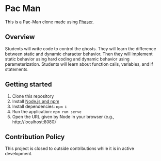 # Pac Man

This is a Pac-Man clone made using [Phaser](https://phaser.io/).

## Overview
Students will write code to control the ghosts. They will learn the difference between static and dynamic character behavior. Then they will implement static behavior using hard coding and dynamic behavior using parameterization. Students will learn about function calls, variables, and if statements.

## Getting started
1. Clone this repository
1. Install [Node.js and npm](https://nodejs.org/en/download/)
1. Install dependencies: `npm i`
1. Run the application: `npm run serve`
1. Open the URL given by Node in your browser (e.g., http://localhost:8080)

## Contribution Policy
This project is closed to outside contributions while it is in active development.
